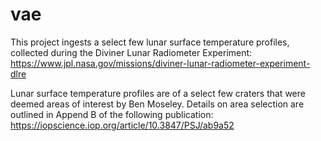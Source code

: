 # vae

This project ingests a select few lunar surface temperature profiles, collected during the Diviner Lunar Radiometer Experiment: https://www.jpl.nasa.gov/missions/diviner-lunar-radiometer-experiment-dlre

Lunar surface temperature profiles are of a select few craters that were deemed areas of interest by Ben Moseley. Details on area selection are outlined in Append B of the following publication: https://iopscience.iop.org/article/10.3847/PSJ/ab9a52
